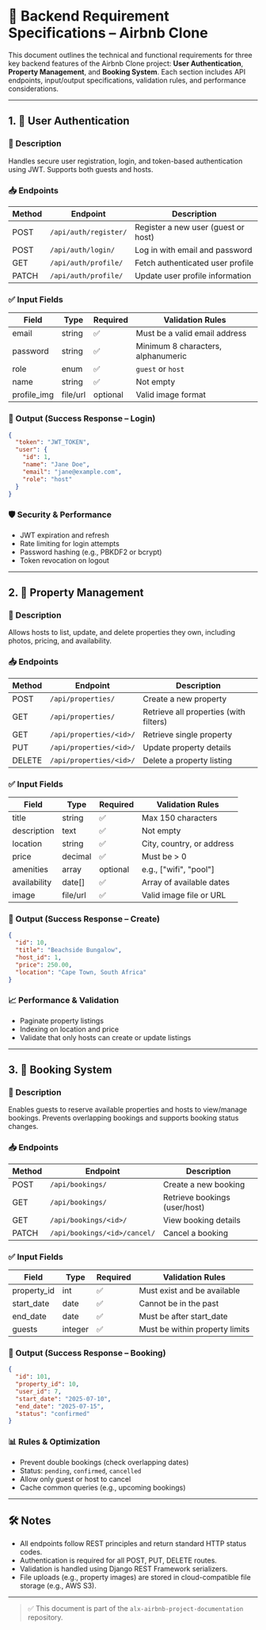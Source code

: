 # 📄 Backend Requirement Specifications – Airbnb Clone

This document outlines the technical and functional requirements for three key backend features of the Airbnb Clone project: **User Authentication**, **Property Management**, and **Booking System**. Each section includes API endpoints, input/output specifications, validation rules, and performance considerations.

---

## 1. 🔐 User Authentication

### 📌 Description
Handles secure user registration, login, and token-based authentication using JWT. Supports both guests and hosts.

### 📥 Endpoints

| Method | Endpoint           | Description            |
|--------|--------------------|------------------------|
| POST   | `/api/auth/register/` | Register a new user (guest or host) |
| POST   | `/api/auth/login/`    | Log in with email and password |
| GET    | `/api/auth/profile/`  | Fetch authenticated user profile |
| PATCH  | `/api/auth/profile/`  | Update user profile information |

### ✅ Input Fields

| Field       | Type     | Required | Validation Rules                     |
|-------------|----------|----------|--------------------------------------|
| email       | string   | ✅       | Must be a valid email address        |
| password    | string   | ✅       | Minimum 8 characters, alphanumeric   |
| role        | enum     | ✅       | `guest` or `host`                    |
| name        | string   | ✅       | Not empty                            |
| profile_img | file/url | optional | Valid image format                   |

### 🔁 Output (Success Response – Login)

```json
{
  "token": "JWT_TOKEN",
  "user": {
    "id": 1,
    "name": "Jane Doe",
    "email": "jane@example.com",
    "role": "host"
  }
}
```

### 🛡 Security & Performance
- JWT expiration and refresh
- Rate limiting for login attempts
- Password hashing (e.g., PBKDF2 or bcrypt)
- Token revocation on logout

---

## 2. 🏡 Property Management

### 📌 Description
Allows hosts to list, update, and delete properties they own, including photos, pricing, and availability.

### 📥 Endpoints

| Method | Endpoint               | Description                |
|--------|------------------------|----------------------------|
| POST   | `/api/properties/`     | Create a new property      |
| GET    | `/api/properties/`     | Retrieve all properties (with filters) |
| GET    | `/api/properties/<id>/`| Retrieve single property    |
| PUT    | `/api/properties/<id>/`| Update property details     |
| DELETE | `/api/properties/<id>/`| Delete a property listing   |

### ✅ Input Fields

| Field         | Type     | Required | Validation Rules                 |
|---------------|----------|----------|----------------------------------|
| title         | string   | ✅       | Max 150 characters               |
| description   | text     | ✅       | Not empty                        |
| location      | string   | ✅       | City, country, or address        |
| price         | decimal  | ✅       | Must be > 0                      |
| amenities     | array    | optional | e.g., ["wifi", "pool"]          |
| availability  | date[]   | ✅       | Array of available dates         |
| image         | file/url | ✅       | Valid image file or URL         |

### 🔁 Output (Success Response – Create)

```json
{
  "id": 10,
  "title": "Beachside Bungalow",
  "host_id": 1,
  "price": 250.00,
  "location": "Cape Town, South Africa"
}
```

### 📈 Performance & Validation
- Paginate property listings
- Indexing on location and price
- Validate that only hosts can create or update listings

---

## 3. 📆 Booking System

### 📌 Description
Enables guests to reserve available properties and hosts to view/manage bookings. Prevents overlapping bookings and supports booking status changes.

### 📥 Endpoints

| Method | Endpoint                     | Description                  |
|--------|------------------------------|------------------------------|
| POST   | `/api/bookings/`             | Create a new booking         |
| GET    | `/api/bookings/`             | Retrieve bookings (user/host)|
| GET    | `/api/bookings/<id>/`        | View booking details         |
| PATCH  | `/api/bookings/<id>/cancel/` | Cancel a booking             |

### ✅ Input Fields

| Field       | Type    | Required | Validation Rules               |
|-------------|---------|----------|--------------------------------|
| property_id | int     | ✅       | Must exist and be available    |
| start_date  | date    | ✅       | Cannot be in the past          |
| end_date    | date    | ✅       | Must be after start_date       |
| guests      | integer | ✅       | Must be within property limits |

### 🔁 Output (Success Response – Booking)

```json
{
  "id": 101,
  "property_id": 10,
  "user_id": 7,
  "start_date": "2025-07-10",
  "end_date": "2025-07-15",
  "status": "confirmed"
}
```

### 📊 Rules & Optimization
- Prevent double bookings (check overlapping dates)
- Status: `pending`, `confirmed`, `cancelled`
- Allow only guest or host to cancel
- Cache common queries (e.g., upcoming bookings)

---

## 🛠 Notes

- All endpoints follow REST principles and return standard HTTP status codes.
- Authentication is required for all POST, PUT, DELETE routes.
- Validation is handled using Django REST Framework serializers.
- File uploads (e.g., property images) are stored in cloud-compatible file storage (e.g., AWS S3).

---

> ✅ This document is part of the `alx-airbnb-project-documentation` repository.
